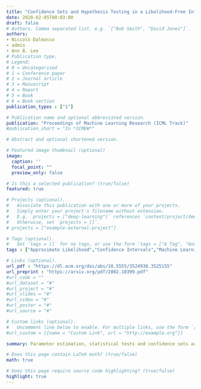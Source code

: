 ```yaml
---
title: "Confidence Sets and Hypothesis Testing in a Likelihood-Free Inference Setting"
date: 2020-02-05T00:03:00
draft: false
# Authors. Comma separated list, e.g. `["Bob Smith", "David Jones"]`.
authors:
- Niccolò Dalmasso
- admin
- Ann B. Lee
# Publication type.
# Legend:
# 0 = Uncategorized
# 1 = Conference paper
# 2 = Journal article
# 3 = Manuscript
# 4 = Report
# 5 = Book
# 6 = Book section
publication_types : ["1"]

# Publication name and optional abbreviated version.
publication: "Proceedings of Machine Learning Research (ICML Track)"
#publication_short = "In *ICMEW*"

# Abstract and optional shortened version.

# Featured image thumbnail (optional)
image:
  caption: ''
  focal_point: ""
  preview_only: false

# Is this a selected publication? (true/false)
featured: true

# Projects (optional).
#   Associate this publication with one or more of your projects.
#   Simply enter your project's filename without extension.
#   E.g. `projects = ["deep-learning"]` references `content/project/deep-learning.md`.
#   Otherwise, set `projects = []`.
# projects = ["example-external-project"]

# Tags (optional).
#   Set `tags = []` for no tags, or use the form `tags = ["A Tag", "Another Tag"]` for one or more tags.
tags : ["Approximate Likelihood","Confidence Intervals","Machine Learning"]

# Links (optional).
url_pdf : "https://dl.acm.org/doi/abs/10.5555/3524938.3525155"
url_preprint : "https://arxiv.org/pdf/2002.10399.pdf"
#url_code = ""
#url_dataset = "#"
#url_project = "#"
#url_slides = "#"
#url_video = "#"
#url_poster = "#"
#url_source = "#"

# Custom links (optional).
#   Uncomment line below to enable. For multiple links, use the form `[{...}, {...}, {...}]`.
#url_custom = [{name = "Custom Link", url = "http://example.org"}]

summary: Parameter estimation, statistical tests and confidence sets are the cornerstones of classical statistics that allow scientists to make inferences about the underlying process that generated the observed data. A key question is whether one can still construct hypothesis tests and confidence sets with proper coverage and high power in a so-called likelihood-free inference (LFI) setting; that is, a setting where the likelihood is not explicitly known but one can forward-simulate observable data according to a stochastic model. We present ACORE, a frequentist approach to LFI that first formulates the classical likelihood ratio test (LRT) as a parametrized classification problem, and then uses the equivalence of tests and confidence sets to build confidence regions for parameters of interest. We also present a goodness-of-fit procedure for checking whether the constructed tests and confidence regions are valid. 

# Does this page contain LaTeX math? (true/false)
math: true

# Does this page require source code highlighting? (true/false)
highlight: true
---
```

